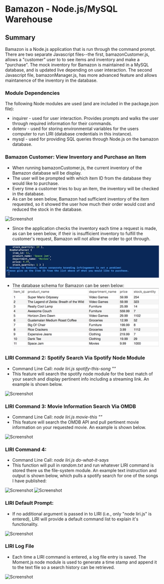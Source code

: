 # Bamazon - Node.js/MySQL Warehouse
## Summary
Bamazon is a Node.js application that is run through the command prompt. There are two separate Javascript files--the first, bamazonCustomer.js, allows a "customer" user to to see items and inventory and make a "purchase". The mock inventory for Bamazon is maintained in a MySQL database, and is updated live depending on user interaction. The second Javascript file, bamazonManager.js, has more advanced feature and allows maintanence of the inventory in the database. 

### Module Dependencies
The following Node modules are used (and are included in the package.json file):
* inquirer - used for user interaction. Provides prompts and walks the user through required information for their commands.
* dotenv - used for storing environmental variables for the users computer to run LIRI (database credentials in this instance).
* mysql - used for providing SQL queries through Node.js on the bamazon database.

### Bamazon Customer: View Inventory and Purchase an Item
* When running bamazonCustomer.js, the current inventory of the Bamazon database will be display.
* The user will be prompted with which item ID from the database they would like to purchase.
* Every time a customer tries to buy an item, the inventory will be checked in the database.
* As can be seen below, Bamazon had sufficient inventory of the item requested, so it showed the user how much their order would cost and reduced the stock in the database.
  
![Screenshot](README_images/bamazonCust1.gif)

* Since the application checks the inventory each time a request is made, as can be seen below, if their is insufficient inventory to fulfill the customer's request, Bamazon will not allow the order to got through.

![Screenshot](README_images/bamazonCust2.gif)

* The database schema for Bamazon can be seen below:
![Screenshot](README_images/bamazonDatabaseSchema.png)

### LIRI Command 2: Spotify Search Via Spotify Node Module
* Command Line Call: *node liri.js spotify-this-song "<song name here>"*
* This feature will search the spotify node module for the best match of your search and display pertinent info including a streaming link. An example is shown below.
  
![Screenshot](README-images/LIRI3-Spotify.png)

### LIRI Command 3: Movie Information Search Via OMDB
* Command Line Call: *node liri.js movie-this "<Movie name here>"*
* This feature will search the OMDB API and pull pertinent movie information on your requested movie. An example is shown below.
  
![Screenshot](README-images/LIRI4-Movies.png)

### LIRI Command 4: 
* Command Line Call: *node liri.js do-what-it-says*
* This function will pull in *random.txt* and run whatever LIRI command is stored there us the file-system module.
An example text instruction and output is shown below, which pulls a spotify search for one of the songs I have published:

![Screenshot](README-images/LIRI6-random-text.png)
![Screenshot](README-images/LIRI5-Text-Instruction.png)

### LIRI Default Prompt:
* If no additional argument is passed in to LIRI (i.e., only "node liri.js" is entered), LIRI will provide a default command list to explain it's functionality.

![Screenshot](README-images/LIRI1-Default-Prompt.png)

### LIRI Log File
* Each time a LIRI command is entered, a log file entry is saved. The Moment.js node module is used to generate a time stamp and append it to the text file so a search history can be retrieved. 

![Screenshot](README-images/LIRI7-LogFile.png)
